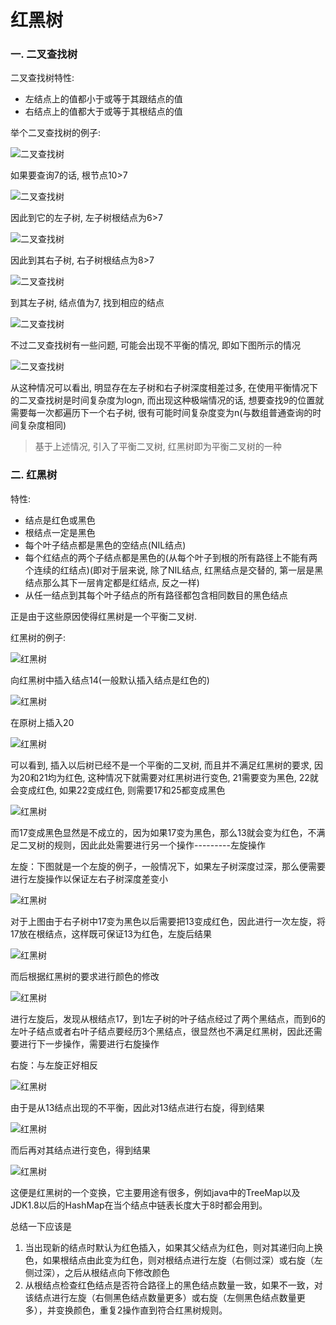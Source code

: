 红黑树
===
### 一. 二叉查找树
二叉查找树特性:

- 左结点上的值都小于或等于其跟结点的值
- 右结点上的值都大于或等于其根结点的值

举个二叉查找树的例子:

![二叉查找树](imgs/0.png)

如果要查询7的话, 根节点10>7

![二叉查找树](imgs/1.png)

因此到它的左子树, 左子树根结点为6>7

![二叉查找树](imgs/2.png)

因此到其右子树, 右子树根结点为8>7

![二叉查找树](imgs/3.png)

到其左子树, 结点值为7, 找到相应的结点

![二叉查找树](imgs/4.png)

不过二叉查找树有一些问题, 可能会出现不平衡的情况, 即如下图所示的情况

![二叉查找树](imgs/5.png)

从这种情况可以看出, 明显存在左子树和右子树深度相差过多, 在使用平衡情况下的二叉查找树是时间复杂度为logn, 而出现这种极端情况的话, 想要查找9的位置就需要每一次都遍历下一个右子树, 很有可能时间复杂度变为n(与数组普通查询的时间复杂度相同)

> 基于上述情况, 引入了平衡二叉树, 红黑树即为平衡二叉树的一种

### 二. 红黑树

特性: 
- 结点是红色或黑色
- 根结点一定是黑色
- 每个叶子结点都是黑色的空结点(NIL结点)
- 每个红结点的两个子结点都是黑色的(从每个叶子到根的所有路径上不能有两个连续的红结点)(即对于层来说, 除了NIL结点, 红黑结点是交替的, 第一层是黑结点那么其下一层肯定都是红结点, 反之一样)
- 从任一结点到其每个叶子结点的所有路径都包含相同数目的黑色结点

正是由于这些原因使得红黑树是一个平衡二叉树.

红黑树的例子:

![红黑树](imgs/6.png)

向红黑树中插入结点14(一般默认插入结点是红色的)

![红黑树](imgs/7.png)

在原树上插入20

![红黑树](imgs/8.png)

可以看到, 插入以后树已经不是一个平衡的二叉树, 而且并不满足红黑树的要求, 因为20和21均为红色, 这种情况下就需要对红黑树进行变色, 21需要变为黑色, 22就会变成红色, 如果22变成红色, 则需要17和25都变成黑色

![红黑树](imgs/9.png)

而17变成黑色显然是不成立的，因为如果17变为黑色，那么13就会变为红色，不满足二叉树的规则，因此此处需要进行另一个操作---------左旋操作

左旋：下图就是一个左旋的例子，一般情况下，如果左子树深度过深，那么便需要进行左旋操作以保证左右子树深度差变小

![红黑树](imgs/10.png)

对于上图由于右子树中17变为黑色以后需要把13变成红色，因此进行一次左旋，将17放在根结点，这样既可保证13为红色，左旋后结果

![红黑树](imgs/11.png)

而后根据红黑树的要求进行颜色的修改

![红黑树](imgs/12.png)

进行左旋后，发现从根结点17，到1左子树的叶子结点经过了两个黑结点，而到6的左叶子结点或者右叶子结点要经历3个黑结点，很显然也不满足红黑树，因此还需要进行下一步操作，需要进行右旋操作

右旋：与左旋正好相反

![红黑树](imgs/13.png)

由于是从13结点出现的不平衡，因此对13结点进行右旋，得到结果

![红黑树](imgs/14.png)

而后再对其结点进行变色，得到结果

![红黑树](imgs/15.png)

这便是红黑树的一个变换，它主要用途有很多，例如java中的TreeMap以及JDK1.8以后的HashMap在当个结点中链表长度大于8时都会用到。

总结一下应该是 
1. 当出现新的结点时默认为红色插入，如果其父结点为红色，则对其递归向上换色，如果根结点由此变为红色，则对根结点进行左旋（右侧过深）或右旋（左侧过深），之后从根结点向下修改颜色
2. 从根结点检查红色结点是否符合路径上的黑色结点数量一致，如果不一致，对该结点进行左旋（右侧黑色结点数量更多）或右旋（左侧黑色结点数量更多），并变换颜色，重复2操作直到符合红黑树规则。

